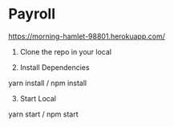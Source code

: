 # Payroll
https://morning-hamlet-98801.herokuapp.com/


1) Clone the repo in your local


2) Install Dependencies

  yarn install /
  npm install 


3) Start Local

  yarn start /
  npm start
